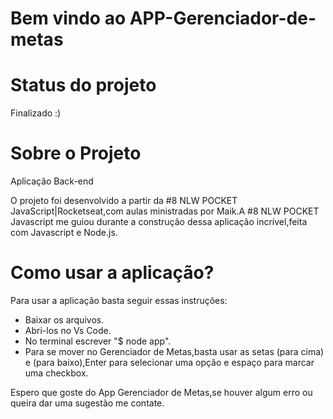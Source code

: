 <h1>Bem vindo ao APP-Gerenciador-de-metas</h1>

<h1>Status do projeto</h1>
<p>Finalizado :) </p>

<h1>Sobre o Projeto</h1>
<p>Aplicação Back-end</p>
<p>O projeto foi desenvolvido a partir da #8 NLW POCKET JavaScript|Rocketseat,com aulas ministradas por Maik.A #8 NLW POCKET Javascript me guiou durante a construção dessa aplicação incrível,feita com Javascript e Node.js.</p>

<h1>Como usar a aplicação?</h1>
<p>Para usar a aplicação basta seguir essas instruções:</p>

- Baixar os arquivos. 
- Abri-los no Vs Code.
- No terminal escrever "$ node app".
- Para se mover no Gerenciador de Metas,basta usar as setas (para cima) e (para baixo),Enter para selecionar uma opção e espaço para marcar uma checkbox.

Espero que goste do App Gerenciador de Metas,se houver algum erro ou queira dar uma sugestão me contate.
